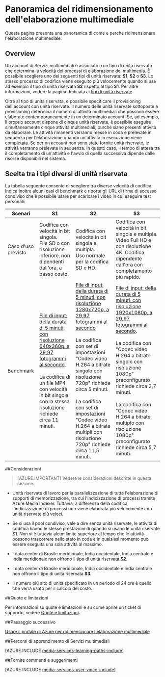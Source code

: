 <properties
	pageTitle="Panoramica del ridimensionamento dell'elaborazione multimediale | Microsoft Azure"
	description="Questo argomento presenta una panoramica del ridimensionamento dell'elaborazione multimediale con Servizi multimediali di Azure."
	services="media-services"
	documentationCenter=""
	authors="juliako"
	manager="erikre"
	editor=""/>

<tags
	ms.service="media-services"
	ms.workload="media"
	ms.tgt_pltfrm="na"
	ms.devlang="na"
	ms.topic="article"
	ms.date="08/29/2016"
	ms.author="juliako"/>


# Panoramica del ridimensionamento dell'elaborazione multimediale

Questa pagina presenta una panoramica di come e perché ridimensionare l'elaborazione multimediale.

## Overview

Un account di Servizi multimediali è associato a un tipo di unità riservata che determina la velocità dei processi di elaborazione dei multimedia. È possibile scegliere uno dei seguenti tipi di unità riservata: **S1**, **S2** o **S3**. Lo stesso processo di codifica viene eseguito più velocemente quando si usa ad esempio il tipo di unità riservata **S2** rispetto al tipo **S1**. Per altre informazioni, vedere la pagina dedicata ai [tipi di unità riservate](https://azure.microsoft.com/blog/high-speed-encoding-with-azure-media-services/).

Oltre al tipo di unità riservata, è possibile specificare il provisioning dell'account con unità riservate. Il numero delle unità riservate sottoposte a provisioning determina il numero di attività multimediali che possono essere elaborate contemporaneamente in un determinato account. Se, ad esempio, il proprio account dispone di cinque unità riservate, è possibile eseguire simultaneamente cinque attività multimediali, purché siano presenti attività da elaborare. Le attività rimanenti verranno messe in coda e prelevate in sequenza per l'elaborazione quando un'attività in esecuzione viene completata. Se per un account non sono state fornite unità riservate, le attività verranno prelevate in sequenza. In questo caso, il tempo di attesa tra il completamento di un'attività e l'avvio di quella successiva dipende dalle risorse disponibili nel sistema.

## Scelta tra i tipi diversi di unità riservata

La tabella seguente consente di scegliere tra diverse velocità di codifica. Indica inoltre alcuni casi di benchmark e riporta gli URL di firma di accesso condiviso che è possibile usare per scaricare i video in cui eseguire test personali:

Scenari|**S1**|**S2**|**S3**|
----------|------------|----------|------------
Caso d'uso previsto| Codifica con velocità in bit singola. <br/>File SD o con risoluzione inferiore, non dipendenti dall'ora, a basso costo.|Codifica con velocità in bit singola e multipla.<br/>Uso normale per la codifica SD e HD. |Codifica con velocità in bit singola e multipla.<br/>Video Full HD e con risoluzione 4K. Codifica dipendente dall'ora con completamento più rapido. 
Benchmark|[File di input: della durata di 5 minuti, con risoluzione 640x360p, a 29,97 fotogrammi al secondo](https://wamspartners.blob.core.windows.net/for-long-term-share/Whistler_5min_360p30.mp4?sr=c&si=AzureDotComReadOnly&sig=OY0TZ%2BP2jLK7vmcQsCTAWl33GIVCu67I02pgarkCTNw%3D).<br/><br/>La codifica di un file MP4 con velocità in bit singola con la stessa risoluzione richiede circa 11 minuti.|[File di input: della durata di 5 minuti, con risoluzione 1280x720p, a 29,97 fotogrammi al secondo](https://wamspartners.blob.core.windows.net/for-long-term-share/Whistler_5min_720p30.mp4?sr=c&si=AzureDotComReadOnly&sig=OY0TZ%2BP2jLK7vmcQsCTAWl33GIVCu67I02pgarkCTNw%3D)<br/><br/>La codifica con set di impostazioni "Codec video H.264 a bitrate singolo con risoluzione 720p" richiede circa 5 minuti.<br/><br/>La codifica con set di impostazioni "Codec video H.264 a bitrate multipli con risoluzione 720p" richiede circa 11,5 minuti.|[File di input: della durata di 5 minuti, con risoluzione 1920x1080p, a 29,97 fotogrammi al secondo](https://wamspartners.blob.core.windows.net/for-long-term-share/Whistler_5min_1080p30.mp4?sr=c&si=AzureDotComReadOnly&sig=OY0TZ%2BP2jLK7vmcQsCTAWl33GIVCu67I02pgarkCTNw%3D). <br/><br/>La codifica con "Codec video H.264 a bitrate singolo con risoluzione 1080p" preconfigurato richiede circa 2,7 minuti.<br/><br/>La codifica con "Codec video H.264 a bitrate multiplo con risoluzione 1080p" preconfigurato richiede circa 5,7 minuti.

##Considerazioni

>[AZURE.IMPORTANT] Vedere le considerazioni descritte in questa sezione.

- Unità riservate di lavoro per la parallelizzazione di tutta l'elaborazione di supporti di memorizzazione, tra cui l'indicizzazione di processi tramite Azure Media Indexer. Tuttavia, a differenza della codifica, l'indicizzazione di processi non viene elaborata più velocemente con unità riservate più veloci.

- Se si usa il pool condiviso, vale a dire senza unità riservate, le attività di codifica hanno le stesse prestazioni di quando si usano le unità riservate S1. Non vi è tuttavia alcun limite superiore al tempo che le attività possono trascorrere nello stato in coda e in qualsiasi momento può essere eseguita una sola attività al massimo.

- I data center di Brasile meridionale, India occidentale, India centrale e India meridionale non offrono il tipo di unità riservata **S2**.

- I data center di Brasile meridionale, India occidentale e India centrale non offrono il tipo di unità riservata **S3**.

- Il numero più alto di unità specificato in un periodo di 24 ore è quello che verrà usato per il calcolo del costo.


##Quote e limitazioni

Per informazioni su quote e limitazioni e su come aprire un ticket di supporto, vedere [Quote e limitazioni](media-services-quotas-and-limitations.md).

##Passaggio successivo

[Usare il portale di Azure per ridimensionare l'elaborazione multimediale](media-services-portal-scale-media-processing.md)

##Percorsi di apprendimento di Servizi multimediali

[AZURE.INCLUDE [media-services-learning-paths-include](../../includes/media-services-learning-paths-include.md)]

##Fornire commenti e suggerimenti

[AZURE.INCLUDE [media-services-user-voice-include](../../includes/media-services-user-voice-include.md)]

<!---HONumber=AcomDC_0831_2016-->